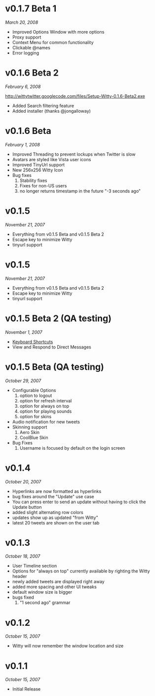 # v0.1.7 Beta 1 #
_March 20, 2008_

  * Improved Options Window with more options
  * Proxy support
  * Context Menu for common functionality
  * Clickable @names
  * Error logging

# v0.1.6 Beta 2 #
_February 6, 2008_

http://wittytwitter.googlecode.com/files/Setup-Witty-0.1.6-Beta2.exe
  * Added Search filtering feature
  * Added installer (thanks @jongalloway)

# v0.1.6 Beta #
_February 1, 2008_
  * Improved Threading to prevent lockups when Twitter is slow
  * Avatars are styled like Vista user icons
  * Improved TinyUrl support
  * New 256x256 Witty Icon
  * Bug fixes
    1. Stability fixes
    1. Fixes for non-US users
    1. no longer returns timestamp in the future "-3 seconds ago"

# v0.1.5 #
_November 21, 2007_
  * Everything from v0.1.5 Beta and v0.1.5 Beta 2
  * Escape key to minimize Witty
  * tinyurl support

# v0.1.5 #
_November 21, 2007_
  * Everything from v0.1.5 Beta and v0.1.5 Beta 2
  * Escape key to minimize Witty
  * tinyurl support

# v0.1.5 Beta 2 (QA testing) #

_November 1, 2007_
  * [Keyboard Shortcuts](http://code.google.com/p/wittytwitter/wiki/KeyboardShortcuts)
  * View and Respond to Direct Messages

# v0.1.5 Beta (QA testing) #
_October 29, 2007_

  * Configurable Options
    1. option to logout
    1. option for refresh interval
    1. option for always on top
    1. option for playing sounds
    1. option for skins
  * Audio notification for new tweets
  * Skinning support
    1. Aero Skin
    1. CoolBlue Skin
  * Bug Fixes
    1. Username is focused by default on the login screen

# v0.1.4 #
_October 20, 2007_

  * Hyperlinks are now formatted as hyperlinks
  * bug fixes around the "Update" use case
  * You can press enter to send an update without having to click the Update button
  * added slight alternating row colors
  * updates show up as updated "from Witty"
  * latest 20 tweets are shown on the user tab

# v0.1.3 #
_October 18, 2007_

  * User Timeline section
  * Options for "always on top" currently available by righting the Witty header
  * newly added tweets are displayed right away
  * added more spacing and other UI tweaks
  * default window size is bigger
  * bugs fixed
    1. "1 second ago" grammar

# v0.1.2 #
_October 15, 2007_

  * Witty will now remember the window location and size

# v0.1.1 #
_October 15, 2007_

  * Initial Release